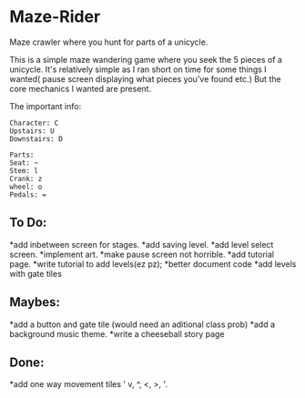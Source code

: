 # Maze-Rider
Maze crawler where you hunt for parts of a unicycle.

This is a simple maze wandering game where you seek the 5 pieces of a unicycle.  It's relatively simple as I ran short on time for some things I wanted( pause screen displaying what pieces you've found etc.)  But the core mechanics I wanted are present.  

The important info:

    Character: C
    Upstairs: U
    Downstairs: D

    Parts:
    Seat: ~
    Stem: l
    Crank: z
    wheel: o
    Pedals: =








To Do:
---------
*add inbetween screen for stages.
*add saving level.
*add level select screen.
*implement art.
*make pause screen not horrible.
*add tutorial page.
*write tutorial to add levels(ez pz);
*better document code
*add levels with gate tiles



Maybes:
-----------
*add a button and gate tile (would need an aditional class prob)
*add a background music theme.
*write a cheeseball story page


Done:
--------
*add one way movement tiles ' v, ^, <, >, '.

